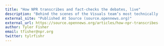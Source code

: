 ```yaml
---
title: "How NPR transcribes and fact-checks the debates, live"
description: "Behind the scenes of the Visuals team’s most technically complex project yet"
external_site: "Published At Source (source.opennews.org)"
external_url: https://source.opennews.org/articles/how-npr-transcribes-and-fact-checks-debates-live/
author: Tyler Fisher
email: tfisher@npr.org
twitter: tylrfishr
---
```

